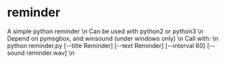 # reminder
A simple python reminder \n
Can be used with python2 or python3 \n
Depend on pymsgbox, and winsound (under windows only) \n
Call with: \n
  python reminder.py [--title Reminder] [--text Reminder] [--interval 60] [--sound reminder.wav] \n
  
